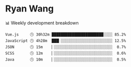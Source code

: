 # Ryan Wang

 <!-- waka-box start -->
📊 Weekly development breakdown
```text
Vue.js     🕓 30h32m ███████████████████████░░░░ 85.2%
JavaScript 🕓 4h28m  ███▎░░░░░░░░░░░░░░░░░░░░░░░ 12.5%
JSON       🕓 15m    ▏░░░░░░░░░░░░░░░░░░░░░░░░░░  0.7%
SCSS       🕓 12m    ▏░░░░░░░░░░░░░░░░░░░░░░░░░░  0.6%
Java       🕓 10m    ▏░░░░░░░░░░░░░░░░░░░░░░░░░░  0.5%
```
<!-- Powered by https://github.com/YouEclipse/waka-box-go . -->
<!-- waka-box end -->